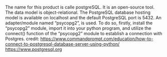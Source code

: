 The name for this product is calle postgreSQL.
It is an open-source tool.
The data model is object-relational.
The PostgreSQL database hosting model is available on localhost and the default PostgreSQL port is 5432.
An adapter/module named “psycopg2”, is used. To do so, firstly, install the “psycopg2” module, import it into your python program, and utilize the connect() function of the “psycopg2” module to establish a connection with Postgres.
credit: https://www.commandprompt.com/education/how-to-connect-to-postgresql-database-server-using-python/ 
https://www.postgresql.org
